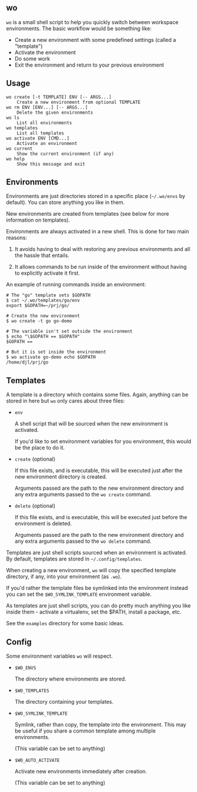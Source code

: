 wo
--

`wo` is a small shell script to help you quickly switch between
workspace environments. The basic workflow would be something like:

* Create a new environment with some predefined settings (called a "template")
* Activate the environment
* Do some work
* Exit the environment and return to your previous environment


## Usage

    wo create [-t TEMPLATE] ENV [-- ARGS...]
        Create a new environment from optional TEMPLATE
    wo rm ENV [ENV...] [-- ARGS...]
        Delete the given environments
    wo ls
        List all environments
    wo templates
        List all templates
    wo activate ENV [CMD...]
        Activate an environment
    wo current
        Show the current environment (if any)
    wo help
        Show this message and exit


## Environments

Environments are just directories stored in a specific place
(`~/.wo/envs` by default). You can store anything you like in them.

New environments are created from templates (see below for more
information on templates).

Environments are always activated in a new shell. This is done for two
main reasons:

1. It avoids having to deal with restoring any previous environments
   and all the hassle that entails.

2. It allows commands to be run inside of the environment without
   having to explicitly activate it first.

An example of running commands inside an environment:

    # The "go" template sets $GOPATH
    $ cat ~/.wo/templates/go/env
    export $GOPATH=~/prj/go/
    
    # Create the new environment
    $ wo create -t go go-demo
    
    # The variable isn't set outside the environment
    $ echo "\$GOPATH == $GOPATH"
    $GOPATH == 
    
    # But it is set inside the environment
    $ wo activate go-demo echo $GOPATH
    /home/djl/prj/go


## Templates

A template is a directory which contains some files. Again, anything
can be stored in here but `wo` only cares about three files:

* `env`

  A shell script that will be sourced when the new environment
  is activated.

  If you'd like to set environment variables for you environment, this
  would be the place to do it.

* `create` (optional)

  If this file exists, and is executable, this will be executed just
  after the new environment directory is created.

  Arguments passed are the path to the new environment directory and
  any extra arguments passed to the `wo create` command.

* `delete` (optional)

  If this file exists, and is executable, this will be executed just
  before the environment is deleted.

  Arguments passed are the path to the new environment directory and
  any extra arguments passed to the `wo delete` command.


Templates are just shell scripts sourced when an environment is
activated. By default, templates are stored in `~/.config/templates`.

When creating a new environment, `wo` will copy the specified
template directory, if any, into your environment (as `.wo`).

If you'd rather the template files be symlinked into the environment
instead you can set the `$WO_SYMLINK_TEMPLATE` environment variable.

As templates are just shell scripts, you can do pretty much anything
you like inside them - activate a virtualenv, set the $PATH, install a
package, etc.

See the `examples` directory for some basic ideas.


## Config

Some environment variables `wo` will respect.


* `$WO_ENVS`

  The directory where environments are stored.

* `$WO_TEMPLATES`

  The directory containing your templates.

* `$WO_SYMLINK_TEMPLATE`

  Symlink, rather than copy, the template into the environment.
  This may be useful if you share a common template among multiple
  environments.

  (This variable can be set to anything)

* `$WO_AUTO_ACTIVATE`

  Activate new environments immediately after creation.

  (This variable can be set to anything)
